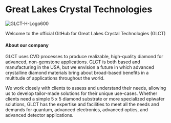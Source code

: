 # Great Lakes Crystal Technologies
![GLCT-H-Logo600](https://github.com/Great-Lakes-Crystal-Technologies/.github/assets/118928163/20dbfe9b-2ce1-4ecd-a291-654f4c7634e0)

Welcome to the official GitHub for Great Lakes Crystal Technologies (GLCT)

#### About our company
GLCT uses CVD processes to produce realizable, high-quality diamond for advanced, non-gemstone applications. GLCT is both based and manufacturing in the USA, but we envision a future in which advanced crystalline diamond materials bring about broad-based benefits in a multitude of applications throughout the world.

We work closely with clients to assess and understand their needs, allowing us to develop tailor-made solutions for their unique use-cases. Whether clients need a simple 5 x 5 diamond substrate or more specialized epiwafer solutions, GLCT has the expertise and facilities to meet all the needs and demands for quantum, advanced electronics, advanced optics, and advanced detector applications.
